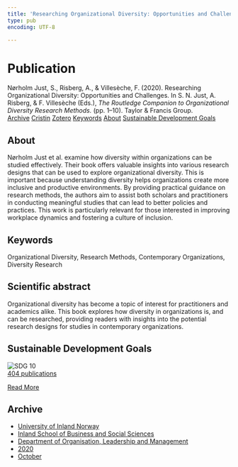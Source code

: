 ```yaml
---
title: 'Researching Organizational Diversity: Opportunities and Challenges'
type: pub
encoding: UTF-8

---
```

<h1>Publication</h1>
<article id="csl-bib-container-PGHYRSCN" class="csl-bib-container">
  <div class="csl-bib-body"> <div class="csl-entry">Nørholm Just, S., Risberg, A., &#38; Villesèche, F. (2020). Researching Organizational Diversity: Opportunities and Challenges. In S. N. Just, A. Risberg, &#38; F. Villesèche (Eds.), <i>The Routledge Companion to Organizational Diversity Research Methods.</i> (pp. 1–10). Taylor &#38; Francis Group.</div> </div>
  <div class="csl-bib-buttons">
    <a href="#taxonomy-article-PGHYRSCN" alt="archive" class="csl-bib-button">Archive</a>
    <a href="https://app.cristin.no/results/show.jsf?id=1840534" alt="Cristin" class="csl-bib-button">Cristin</a>
    <a href="http://zotero.org/groups/5881554/items/PGHYRSCN" alt="Zotero" class="csl-bib-button">Zotero</a>
    <a href="#keywords-article-PGHYRSCN" alt="keywords" class="csl-bib-button">Keywords</a>
    <a href="#about-article-PGHYRSCN" alt="about_pub" class="csl-bib-button">About</a>
    <a href="#sdg-article-PGHYRSCN" alt="sdg" class="csl-bib-button">Sustainable Development Goals</a>
  </div>
  <div id="csl-bib-meta-container-PGHYRSCN"></div>
</article>
<div id="csl-bib-meta-PGHYRSCN" class="csl-bib-meta">
  <article id="about-article-PGHYRSCN" class="about_pub-article">
    <h1>About</h1>
    Nørholm Just et al. examine how diversity within organizations can be studied effectively. Their book offers valuable insights into various research designs that can be used to explore organizational diversity. This is important because understanding diversity helps organizations create more inclusive and productive environments. By providing practical guidance on research methods, the authors aim to assist both scholars and practitioners in conducting meaningful studies that can lead to better policies and practices. This work is particularly relevant for those interested in improving workplace dynamics and fostering a culture of inclusion.
  </article>
  <article id="keywords-article-PGHYRSCN" class="keywords-article">
    <h1>Keywords</h1>
    Organizational Diversity, Research Methods, Contemporary Organizations, Diversity Research
  </article>
  <article id="abstract-article-PGHYRSCN" class="abstract-article">
    <h1>Scientific abstract</h1>
    Organizational diversity has become a topic of interest for practitioners and academics alike. This book explores how diversity in organizations is, and can be researched, providing readers with insights into the potential research designs for studies in contemporary organizations.
  </article>
  <article id="sdg-article-PGHYRSCN" class="sdg-article">
    <h1>Sustainable Development Goals</h1>
    <div class="sdg-container"><div id="sdg10" class="sdg">
        <img src="{{< params subfolder >}}images/sdg/sdg10_en.png" class="image" alt="SDG 10">
        <div class="sdg-overlay">
          <a href="/en/archive/?key=?sdg=10#archive" class="sdg-publication-count"><span>404</span> publications</a>
          <p><a href="https://sdgs.un.org/goals/goal10" class="sdg-read-more">Read More</a></p>
        </div>
      </div></div>
  </article>
  <article id="taxonomy-article-PGHYRSCN" class="taxonomy-article">
    <h1>Archive</h1>
    <ul>
      <li>
        <a href="/en/archive/?key=3DCRN523">University of Inland Norway</a>
      </li>
      <li>
        <a href="/en/archive/?key=DU8Q9LN9">Inland School of Business and Social Sciences</a>
      </li>
      <li>
        <a href="/en/archive/?key=4LUWR3ZM">Department of Organisation, Leadership and Management</a>
      </li>
      <li>
        <a href="/en/archive/?key=L4LD5JU9">2020</a>
      </li>
      <li>
        <a href="/en/archive/?key=QPJKKNQX">October</a>
      </li>
    </ul>
  </article>
</div>

